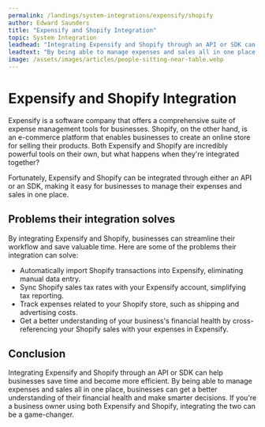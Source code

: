 ```yaml
---
permalink: /landings/system-integrations/expensify/shopify
author: Edward Saunders
title: "Expensify and Shopify Integration"
topic: System Integration
leadhead: "Integrating Expensify and Shopify through an API or SDK can help businesses save time and become more efficient"
leadtext: "By being able to manage expenses and sales all in one place, businesses can get a better understanding of their financial health and make smarter decisions. If you're a business owner using both Expensify and Shopify, integrating the two can be a game-changer."
image: /assets/images/articles/people-sitting-near-table.webp
---
```

<div class="arttext">	<h1>Expensify and Shopify Integration</h1>
	<p>Expensify is a software company that offers a comprehensive suite of expense management tools for businesses. Shopify, on the other hand, is an e-commerce platform that enables businesses to create an online store for selling their products. Both Expensify and Shopify are incredibly powerful tools on their own, but what happens when they're integrated together?</p>
	<p>Fortunately, Expensify and Shopify can be integrated through either an API or an SDK, making it easy for businesses to manage their expenses and sales in one place.</p>
	<h2>Problems their integration solves</h2>
	<p>By integrating Expensify and Shopify, businesses can streamline their workflow and save valuable time. Here are some of the problems their integration can solve:</p>
	<ul>
		<li>Automatically import Shopify transactions into Expensify, eliminating manual data entry.</li>
		<li>Sync Shopify sales tax rates with your Expensify account, simplifying tax reporting.</li>
		<li>Track expenses related to your Shopify store, such as shipping and advertising costs.</li>
		<li>Get a better understanding of your business's financial health by cross-referencing your Shopify sales with your expenses in Expensify.</li>
	</ul>
	<h2>Conclusion</h2>
	<p>Integrating Expensify and Shopify through an API or SDK can help businesses save time and become more efficient. By being able to manage expenses and sales all in one place, businesses can get a better understanding of their financial health and make smarter decisions. If you're a business owner using both Expensify and Shopify, integrating the two can be a game-changer.</p>
</div>